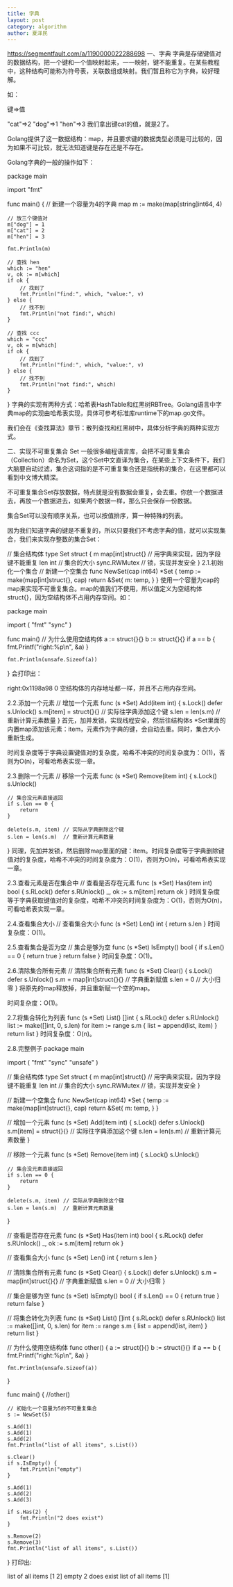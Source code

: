```yaml
---
title: 字典
layout: post
category: algorithm
author: 夏泽民
---
```

https://segmentfault.com/a/1190000022288698
一、字典
字典是存储键值对的数据结构，把一个键和一个值映射起来，一一映射，键不能重复。在某些教程中，这种结构可能称为符号表，关联数组或映射。我们暂且称它为字典，较好理解。
<!-- more -->
如：

键=>值

"cat"=>2
"dog"=>1
"hen"=>3
我们拿出键cat的值，就是2了。

Golang提供了这一数据结构：map，并且要求键的数据类型必须是可比较的，因为如果不可比较，就无法知道键是存在还是不存在。

Golang字典的一般的操作如下：


package main

import "fmt"

func main() {
    // 新建一个容量为4的字典 map
    m := make(map[string]int64, 4)

    // 放三个键值对
    m["dog"] = 1
    m["cat"] = 2
    m["hen"] = 3

    fmt.Println(m)

    // 查找 hen
    which := "hen"
    v, ok := m[which]
    if ok {
        // 找到了
        fmt.Println("find:", which, "value:", v)
    } else {
        // 找不到
        fmt.Println("not find:", which)
    }

    // 查找 ccc
    which = "ccc"
    v, ok = m[which]
    if ok {
        // 找到了
        fmt.Println("find:", which, "value:", v)
    } else {
        // 找不到
        fmt.Println("not find:", which)
    }
}
字典的实现有两种方式：哈希表HashTable和红黑树RBTree。Golang语言中字典map的实现由哈希表实现，具体可参考标准库runtime下的map.go文件。

我们会在《查找算法》章节：散列查找和红黑树中，具体分析字典的两种实现方式。

二、实现不可重复集合 Set
一般很多编程语言库，会把不可重复集合（Collection）命名为Set，这个Set中文直译为集合，在某些上下文条件下，我们大脑要自动过滤，集合这词指的是不可重复集合还是指统称的集合，在这里都可以看到中文博大精深。

不可重复集合Set存放数据，特点就是没有数据会重复，会去重。你放一个数据进去，再放一个数据进去，如果两个数据一样，那么只会保存一份数据。

集合Set可以没有顺序关系，也可以按值排序，算一种特殊的列表。

因为我们知道字典的键是不重复的，所以只要我们不考虑字典的值，就可以实现集合，我们来实现存整数的集合Set：

// 集合结构体
type Set struct {
    m            map[int]struct{} // 用字典来实现，因为字段键不能重复
    len          int          // 集合的大小
    sync.RWMutex              // 锁，实现并发安全
}
2.1.初始化一个集合
// 新建一个空集合
func NewSet(cap int64) *Set {
    temp := make(map[int]struct{}, cap)
    return &Set{
        m: temp,
    }
}
使用一个容量为cap的map来实现不可重复集合。map的值我们不使用，所以值定义为空结构体struct{}，因为空结构体不占用内存空间。如：

package main

import (
    "fmt"
    "sync"
)

func main()
    // 为什么使用空结构体
    a := struct{}{}
    b := struct{}{}
    if a == b {
        fmt.Printf("right:%p\n", &a)
    }

    fmt.Println(unsafe.Sizeof(a))
}
会打印出：

right:0x1198a98
0
空结构体的内存地址都一样，并且不占用内存空间。

2.2.添加一个元素
// 增加一个元素
func (s *Set) Add(item int) {
    s.Lock()
    defer s.Unlock()
    s.m[item] = struct{}{} // 实际往字典添加这个键
    s.len = len(s.m)       // 重新计算元素数量
}
首先，加并发锁，实现线程安全，然后往结构体s *Set里面的内置map添加该元素：item，元素作为字典的键，会自动去重。同时，集合大小重新生成。

时间复杂度等于字典设置键值对的复杂度，哈希不冲突的时间复杂度为：O(1)，否则为O(n)，可看哈希表实现一章。

2.3.删除一个元素
// 移除一个元素
func (s *Set) Remove(item int) {
    s.Lock()
    s.Unlock()

    // 集合没元素直接返回
    if s.len == 0 {
        return
    }

    delete(s.m, item) // 实际从字典删除这个键
    s.len = len(s.m)  // 重新计算元素数量
}
同理，先加并发锁，然后删除map里面的键：item。时间复杂度等于字典删除键值对的复杂度，哈希不冲突的时间复杂度为：O(1)，否则为O(n)，可看哈希表实现一章。

2.3.查看元素是否在集合中
// 查看是否存在元素
func (s *Set) Has(item int) bool {
    s.RLock()
    defer s.RUnlock()
    _, ok := s.m[item]
    return ok
}
时间复杂度等于字典获取键值对的复杂度，哈希不冲突的时间复杂度为：O(1)，否则为O(n)，可看哈希表实现一章。

2.4.查看集合大小
// 查看集合大小
func (s *Set) Len() int {
    return s.len
}
时间复杂度：O(1)。

2.5.查看集合是否为空
// 集合是够为空
func (s *Set) IsEmpty() bool {
    if s.Len() == 0 {
        return true
    }
    return false
}
时间复杂度：O(1)。

2.6.清除集合所有元素
// 清除集合所有元素
func (s *Set) Clear() {
    s.Lock()
    defer s.Unlock()
    s.m = map[int]struct{}{} // 字典重新赋值
    s.len = 0                // 大小归零
}
将原先的map释放掉，并且重新赋一个空的map。

时间复杂度：O(1)。

2.7.将集合转化为列表
func (s *Set) List() []int {
    s.RLock()
    defer s.RUnlock()
    list := make([]int, 0, s.len)
    for item := range s.m {
        list = append(list, item)
    }
    return list
}
时间复杂度：O(n)。

2.8.完整例子
package main

import (
    "fmt"
    "sync"
    "unsafe"
)

// 集合结构体
type Set struct {
    m            map[int]struct{} // 用字典来实现，因为字段键不能重复
    len          int              // 集合的大小
    sync.RWMutex                  // 锁，实现并发安全
}

// 新建一个空集合
func NewSet(cap int64) *Set {
    temp := make(map[int]struct{}, cap)
    return &Set{
        m: temp,
    }
}

// 增加一个元素
func (s *Set) Add(item int) {
    s.Lock()
    defer s.Unlock()
    s.m[item] = struct{}{} // 实际往字典添加这个键
    s.len = len(s.m)       // 重新计算元素数量
}

// 移除一个元素
func (s *Set) Remove(item int) {
    s.Lock()
    s.Unlock()

    // 集合没元素直接返回
    if s.len == 0 {
        return
    }

    delete(s.m, item) // 实际从字典删除这个键
    s.len = len(s.m)  // 重新计算元素数量
}

// 查看是否存在元素
func (s *Set) Has(item int) bool {
    s.RLock()
    defer s.RUnlock()
    _, ok := s.m[item]
    return ok
}

// 查看集合大小
func (s *Set) Len() int {
    return s.len
}

// 清除集合所有元素
func (s *Set) Clear() {
    s.Lock()
    defer s.Unlock()
    s.m = map[int]struct{}{} // 字典重新赋值
    s.len = 0                // 大小归零
}

// 集合是够为空
func (s *Set) IsEmpty() bool {
    if s.Len() == 0 {
        return true
    }
    return false
}

// 将集合转化为列表
func (s *Set) List() []int {
    s.RLock()
    defer s.RUnlock()
    list := make([]int, 0, s.len)
    for item := range s.m {
        list = append(list, item)
    }
    return list
}

// 为什么使用空结构体
func other() {
    a := struct{}{}
    b := struct{}{}
    if a == b {
        fmt.Printf("right:%p\n", &a)
    }

    fmt.Println(unsafe.Sizeof(a))
}

func main() {
    //other()

    // 初始化一个容量为5的不可重复集合
    s := NewSet(5)

    s.Add(1)
    s.Add(1)
    s.Add(2)
    fmt.Println("list of all items", s.List())

    s.Clear()
    if s.IsEmpty() {
        fmt.Println("empty")
    }

    s.Add(1)
    s.Add(2)
    s.Add(3)

    if s.Has(2) {
        fmt.Println("2 does exist")
    }

    s.Remove(2)
    s.Remove(3)
    fmt.Println("list of all items", s.List())
}
打印出:

list of all items [1 2]
empty
2 does exist
list of all items [1]
